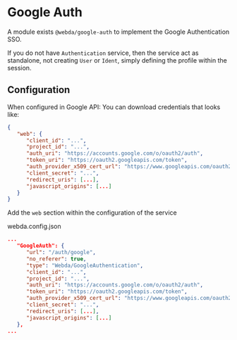 # Google Auth

A module exists `@webda/google-auth` to implement the Google Authentication SSO.

If you do not have `Authentication` service, then the service act as standalone, not creating `User` or `Ident`, simply defining the profile within the session.

## Configuration

When configured in Google API: 
You can download credentials that looks like:

```json
{
   "web": {
      "client_id": "...",
      "project_id": "...",
      "auth_uri": "https://accounts.google.com/o/oauth2/auth",
      "token_uri": "https://oauth2.googleapis.com/token",
      "auth_provider_x509_cert_url": "https://www.googleapis.com/oauth2/v1/certs",
      "client_secret": "...",
      "redirect_uris": [...],
      "javascript_origins": [...]
   }
}
```

Add the `web` section within the configuration of the service

webda.config.json

```json
...
   "GoogleAuth": {
      "url": "/auth/google",
      "no_referer": true,
      "type": "Webda/GoogleAuthentication",
      "client_id": "...",
      "project_id": "...",
      "auth_uri": "https://accounts.google.com/o/oauth2/auth",
      "token_uri": "https://oauth2.googleapis.com/token",
      "auth_provider_x509_cert_url": "https://www.googleapis.com/oauth2/v1/certs",
      "client_secret": "...",
      "redirect_uris": [...],
      "javascript_origins": [...]
   },
...
```

